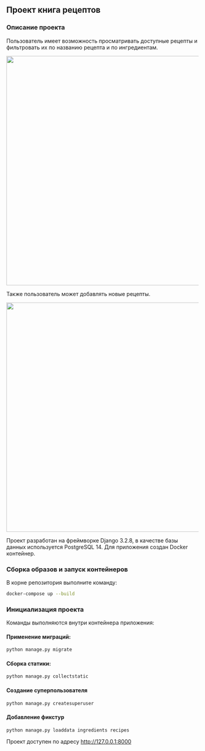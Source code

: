 ## Проект книга рецептов

### Описание проекта

Пользователь имеет возможность просматривать
доступные рецепты и фильтровать их по названию рецепта и по ингредиентам.

<img src="https://user-images.githubusercontent.com/65975409/139558108-9df85f70-3fe6-451b-b462-5d860369ab22.png" width="600">


Также пользователь может добавлять новые рецепты.

<img src="https://user-images.githubusercontent.com/65975409/139558202-766ea2ee-bf8d-4904-889b-f660190939eb.png" width="600">


Проект разработан на фреймворке Django 3.2.8, в качестве базы данных используется PostgreSQL 14. Для приложения
создан Docker контейнер.
### Сборка образов и запуск контейнеров

В корне репозитория выполните команду:

```bash
docker-compose up --build
```

### Инициализация проекта

Команды выполняются внутри контейнера приложения:

#### Применение миграций:

```bash
python manage.py migrate
```

#### Сборка статики:

```bash
python manage.py collectstatic
```

#### Создание суперпользователя

```bash
python manage.py createsuperuser
```

#### Добавление фикстур

```bash
python manage.py loaddata ingredients recipes
```

Проект доступен по адресу http://127.0.0.1:8000
